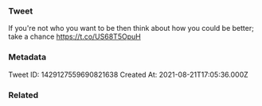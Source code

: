 ### Tweet
If you're not who you want to be then think about how you could be better; take a chance https://t.co/US68T5OpuH

### Metadata
Tweet ID: 1429127559690821638
Created At: 2021-08-21T17:05:36.000Z

### Related

